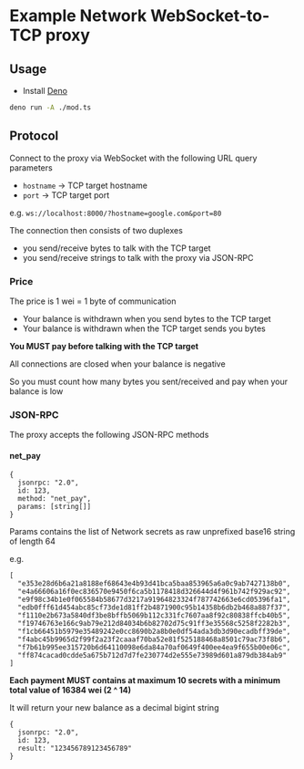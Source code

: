 # Example Network WebSocket-to-TCP proxy

## Usage

- Install [Deno](https://deno.com)

```bash
deno run -A ./mod.ts
```

## Protocol

Connect to the proxy via WebSocket with the following URL query parameters
- `hostname` -> TCP target hostname
- `port` -> TCP target port

e.g. `ws://localhost:8000/?hostname=google.com&port=80`

The connection then consists of two duplexes
- you send/receive bytes to talk with the TCP target
- you send/receive strings to talk with the proxy via JSON-RPC

### Price

The price is 1 wei = 1 byte of communication
- Your balance is withdrawn when you send bytes to the TCP target
- Your balance is withdrawn when the TCP target sends you bytes

**You MUST pay before talking with the TCP target**

All connections are closed when your balance is negative

So you must count how many bytes you sent/received and pay when your balance is low

### JSON-RPC

The proxy accepts the following JSON-RPC methods

#### net_pay
```tsx
{
  jsonrpc: "2.0",
  id: 123,
  method: "net_pay",
  params: [string[]]
}
```

Params contains the list of Network secrets as raw unprefixed base16 string of length 64

e.g.

```tsx
[
  "e353e28d6b6a21a8188ef68643e4b93d41bca5baa853965a6a0c9ab7427138b0",
  "e4a66606a16f0ec836570e9450f6ca5b1178418d326644d4f961b742f929ac92",
  "e9f98c34b1e0f065584b58677d3217a91964823324f787742663e6cd05396fa1",
  "edb0fff61d454abc85cf73de1d81ff2b4871900c95b14358b6db2b468a887f37",
  "f1110e2b673a5840df3be8bffb5069b112c331fc7607aa8f92c80838ffcb40b5",
  "f19746763e166c9ab79e212d84034b6b82702d75c91ff3e35568c5258f2282b3",
  "f1cb66451b5979e35489242e0cc8690b2a8b0e0df54ada3db3d90ecadbff39de",
  "f4abc45b9965d2f99f2a23f2caaaf70ba52e81f525188468a8501c79ac73f8b6",
  "f7b61b995ee315720b6d64110098e6da84a70af0649f400ee4ea9f655b00e06c",
  "ff874cacad0cdde5a675b712d7d7fe230774d2e555e73989d601a879db384ab9"
]
```

**Each payment MUST contains at maximum 10 secrets with a minimum total value of 16384 wei (2 ^ 14)**

It will return your new balance as a decimal bigint string

```tsx
{
  jsonrpc: "2.0",
  id: 123,
  result: "123456789123456789"
}
```